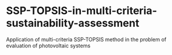 # SSP-TOPSIS-in-multi-criteria-sustainability-assessment
Application of multi-criteria SSP-TOPSIS method in the problem of evaluation of photovoltaic systems
